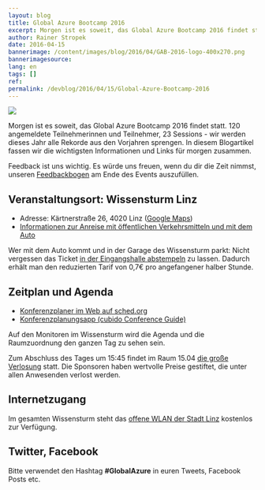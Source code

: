 ```yaml
---
layout: blog
title: Global Azure Bootcamp 2016
excerpt: Morgen ist es soweit, das Global Azure Bootcamp 2016 findet statt. 120 angemeldete Teilnehmerinnen und Teilnehmer, 23 Sessions - wir werden dieses Jahr alle Rekorde aus den Vorjahren sprengen. In diesem Blogartikel fassen wir die wichtigsten Informationen und Links für morgen zusammen.
author: Rainer Stropek
date: 2016-04-15
bannerimage: /content/images/blog/2016/04/GAB-2016-logo-400x270.png
bannerimagesource: 
lang: en
tags: []
ref: 
permalink: /devblog/2016/04/15/Global-Azure-Bootcamp-2016
---
```


<p>
  <img src="{{site.baseurl}}/content/images/blog/2016/04/GAB-2016-logo-800x540.png" />
</p><p>Morgen ist es soweit, das Global Azure Bootcamp 2016 findet statt. 120 angemeldete Teilnehmerinnen und Teilnehmer, 23 Sessions - wir werden dieses Jahr alle Rekorde aus den Vorjahren sprengen. In diesem Blogartikel fassen wir die wichtigsten Informationen und Links für morgen zusammen.</p><p class="highlighted">Feedback ist uns wichtig. Es würde uns freuen, wenn du dir die Zeit nimmst, unseren <a href="http://bit.ly/gab16feedback" target="_blank">Feedbackbogen</a> am Ende des Events auszufüllen.</p><h2>Veranstaltungsort: Wissensturm Linz</h2><ul>
  <li>Adresse: Kärtnerstraße 26, 4020 Linz (<a href="https://goo.gl/maps/o3pfoB8U5ZJ2" target="_blank">Google Maps</a>)</li>
  <li>
    <a href="http://www.linz.at/wissensturm/anreise.asp" target="_blank">Informationen zur Anreise mit öffentlichen Verkehrsmitteln und mit dem Auto</a>
  </li>
</ul><p class="showcase">Wer mit dem Auto kommt und in der Garage des Wissensturm parkt: Nicht vergessen das Ticket <a href="http://www.linz.at/wissensturm/anreise.asp" target="_blank">in der Eingangshalle abstempeln</a> zu lassen. Dadurch erhält man den reduzierten Tarif von 0,7€ pro angefangener halber Stunde.</p><h2>Zeitplan und Agenda</h2><ul>
  <li>
    <a href="http://globalazurebootcampaustria2016.sched.org/" target="_blank">Konferenzplaner im Web auf sched.org</a>
  </li>
  <li>
    <a href="http://www.cubido.at/conferenceguide" target="_blank">Konferenzplanungsapp (cubido Conference Guide)</a>
  </li>
</ul><p>Auf den Monitoren im Wissensturm wird die Agenda und die Raumzuordnung den ganzen Tag zu sehen sein.<br /></p><p class="showcase">Zum Abschluss des Tages um 15:45 findet im Raum 15.04 <a href="http://globalazurebootcampaustria2016.sched.org/event/6p28/verlosung" target="_blank">die große Verlosung</a> statt. Die Sponsoren haben wertvolle Preise gestiftet, die unter allen Anwesenden verlost werden.</p><h2>Internetzugang</h2><p>Im gesamten Wissensturm steht das <a href="http://hotspot.linz.at/hilfe/" target="_blank">offene WLAN der Stadt Linz</a> kostenlos zur Verfügung.</p><h2>Twitter, Facebook</h2><p class="showcase">Bitte verwendet den Hashtag <strong>#GlobalAzure</strong> in euren Tweets, Facebook Posts etc.</p>